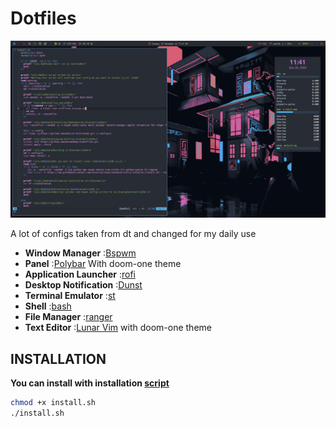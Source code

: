 <div align="justify">
<h1>Dotfiles</h1>
<img alt="" src="showcase.png"/>
<a>
</a>
<div align="left">
  
A lot of configs taken from dt and changed for my daily use
  
- **Window Manager** :[Bspwm](https://github.com/baskerville/bspwm)
- **Panel** :[Polybar](https://github.com/adi1090x/polybar-themes) With doom-one theme
- **Application Launcher** :[rofi](https://github.com/adi1090x/rofi/tree/master)
- **Desktop Notification** :[Dunst](https://github.com/dunst-project/dunst)
- **Terminal Emulator** :[st](https://gitlab.com/dwt1/st-distrotube.git)
- **Shell** :[bash](https://gitlab.com/dwt1/dotfiles.git)
- **File Manager** :[ranger](https://github.com/ranger/ranger)
- **Text Editor** :[Lunar Vim](https://github.com/LunarVim/LunarVim) with doom-one theme

<h2>INSTALLATION</h2>

**You can install with installation [script](https://github.com/GermanEmpire/dotfiles/releases/tag/script)**
```sh
chmod +x install.sh
./install.sh
```
